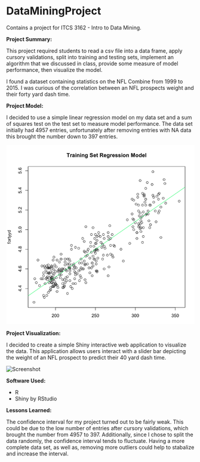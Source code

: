 # DataMiningProject
Contains a project for ITCS 3162 - Intro to Data Mining. 

**Project Summary:**

This project required students to read a csv file into a data frame, apply cursory validations, split into training and testing sets, implement an algorithm that we discussed in class, provide some measure of model performance, then visualize the model.

I found a dataset containing statistics on the NFL Combine from 1999 to 2015. I was curious of the correlation between an NFL prospects weight and their forty yard dash time. 

**Project Model:**

I decided to use a simple linear regression model on my data set and a sum of squares test on the test set to measure model performance. The data set initially had 4957 entries, unfortunately after removing entries with NA data this brought the number down to 397 entries.

![Screenshot](https://github.com/tsmit317/DataMiningProject/blob/master/RegressionPlot.png?raw=true)

**Project Visualization:**

I decided to create a simple Shiny interactive web application to visualize the data. This application allows users interact with a slider bar depicting the weight of an NFL prospect to predict their 40 yard dash time. 

![Screenshot](https://user-images.githubusercontent.com/13583303/30254347-39fcb962-9665-11e7-9e05-c49eff0953c1.png)

**Software Used:**
- R 
- Shiny by RStudio

**Lessons Learned:**

The confidence interval for my project turned out to be fairly weak. This could be due to the low number of entries after cursory validations, which brought the number from 4957 to 397. Additionally, since I chose to split the data randomly, the confidence interval tends to fluctuate. Having a more complete data set, as well as, removing more outliers could help to stabalize and increase the interval. 
